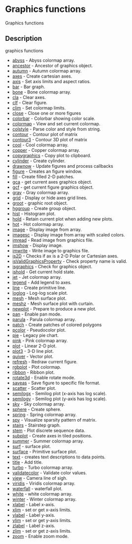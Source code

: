 # Graphics functions

Graphics functions

## Description

graphics functions

- [abyss](abyss.md) - Abyss colormap array.
- [ancestor](ancestor.md) - Ancestor of graphics object.
- [autumn](autumn.md) - Autumn colormap array.
- [axes](axes.md) - Create cartesian axes.
- [axis](axis.md) - Set axis limits and aspect ratios.
- [bar](bar.md) - Bar graph.
- [bone](bone.md) - Bone colormap array.
- [cla](cla.md) - Clear axes.
- [clf](clf.md) - Clear figure.
- [clim](clim.md) - Set colormap limits.
- [close](close.md) - Close one or more figures
- [colorbar](colorbar.md) - Colorbar showing color scale.
- [colormap](colormap.md) - View and set current colormap.
- [colstyle](colstyle.md) - Parse color and style from string.
- [contour](contour.md) - Contour plot of matrix
- [contour3](contour3.md) - Contour 3D plot of matrix
- [cool](cool.md) - Cool colormap array.
- [copper](copper.md) - Copper colormap array.
- [copygraphics](copygraphics.md) - Copy plot to clipboard.
- [cylinder](cylinder.md) - Create cylinder.
- [drawnow](drawnow.md) - Update figures and process callbacks
- [figure](figure.md) - Creates an figure window.
- [fill](fill.md) - Create filled 2-D patches.
- [gca](gca.md) - get current axes graphics object.
- [gcf](gcf.md) - get current figure graphics object.
- [gray](gray.md) - Gray colormap array.
- [grid](grid.md) - Display or hide axes grid lines.
- [groot](groot.md) - graphic root object.
- [hggroup](hggroup.md) - Create group object.
- [hist](hist.md) - Histogram plot.
- [hold](hold.md) - Retain current plot when adding new plots.
- [hot](hot.md) - Hot colormap array.
- [image](image.md) - Display image from array.
- [imagesc](imagesc.md) - Display image from array with scaled colors.
- [imread](imread.md) - Read image from graphics file.
- [imshow](imshow.md) - Display image.
- [imwrite](imwrite.md) - Write image to graphics file.
- [is2D](is2D.md) - Checks if ax is a 2-D Polar or Cartesian axes.
- [isValidGraphicsProperty](isValidGraphicsProperty.md) - Check property name is valid.
- [isgraphics](isgraphics.md) - Check for graphics object.
- [ishold](ishold.md) - Get current hold state.
- [jet](jet.md) - Jet colormap array.
- [legend](legend.md) - Add legend to axes.
- [line](line.md) - Create primitive line.
- [loglog](loglog.md) - Log-log scale plot.
- [mesh](mesh.md) - Mesh surface plot.
- [meshz](meshz.md) - Mesh surface plot with curtain.
- [newplot](newplot.md) - Prepare to produce a new plot.
- [pan](pan.md) - Enable pan mode.
- [parula](parula.md) - Parula colormap array.
- [patch](patch.md) - Create patches of colored polygons
- [pcolor](pcolor.md) - Pseudocolor plot.
- [pie](pie.md) - Legacy pie chart.
- [pink](pink.md) - Pink colormap array.
- [plot](plot.md) - Linear 2-D plot.
- [plot3](plot3.md) - 3-D line plot.
- [quiver](quiver.md) - Vector plot.
- [refresh](refresh.md) - Redraw current figure.
- [rgbplot](rgbplot.md) - Plot colormap.
- [ribbon](ribbon.md) - Ribbon plot.
- [rotate3d](rotate3d.md) - Enable rotate mode.
- [saveas](saveas.md) - Save figure to specific file format.
- [scatter](scatter.md) - Scatter plot.
- [semilogx](semilogx.md) - Semilog plot (x-axis has log scale).
- [semilogy](semilogy.md) - Semilog plot (y-axis has log scale).
- [sky](sky.md) - Sky colormap array.
- [sphere](sphere.md) - Create sphere.
- [spring](spring.md) - Spring colormap array.
- [spy](spy.md) - Visualize sparsity pattern of matrix.
- [stairs](stairs.md) - Stairstep graph.
- [stem](stem.md) - Plot discrete sequence data.
- [subplot](subplot.md) - Create axes in tiled positions.
- [summer](summer.md) - Summer colormap array.
- [surf](surf.md) - surface plot.
- [surface](surface.md) - Primitive surface plot.
- [text](text.md) - creates text descriptions to data points.
- [title](title.md) - Add title.
- [turbo](turbo.md) - Turbo colormap array.
- [validatecolor](validatecolor.md) - Validate color values.
- [view](view.md) - Camera line of sigh.
- [viridis](viridis.md) - Viridis colormap array.
- [waterfall](waterfall.md) - waterfall plot.
- [white](white.md) - white colormap array.
- [winter](winter.md) - Winter colormap array.
- [xlabel](xlabel.md) - Label x-axis.
- [xlim](xlim.md) - set or get x-axis limits.
- [ylabel](ylabel.md) - Label y-axis.
- [ylim](ylim.md) - set or get y-axis limits.
- [zlabel](zlabel.md) - Label z-axis.
- [zlim](zlim.md) - set or get z-axis limits.
- [zoom](zoom.md) - Enable zoom mode.
